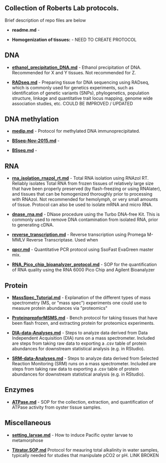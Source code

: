 ## Collection of Roberts Lab protocols.

Brief description of repo files are below 

- **readme.md** - 

- **Homogenization of tissues:** - NEED TO CREATE PROTOCOL 

## DNA

- **[ethanol_precipitation_DNA.md](https://github.com/RobertsLab/resources/blob/master/protocols/ethanol_precipitation_DNA.md)** - Ethanol precipitation of DNA. Recommended for X and Y tissues.  Not recommended for Z. 

- **[RADseq.md](https://github.com/RobertsLab/resources/blob/master/protocols/RADseq.md)** - Preparing tissue for DNA sequencing using RADseq, which is commonly used for genetics experiments, such as identification of genetic variants (SNPs), phylogenetics, population structure, linkage and quantitative trait locus mapping, genome wide association studies, etc. COULD BE IMPROVED / UPDATED


## DNA methylation 

- **[medip.md](https://github.com/RobertsLab/resources/blob/master/protocols/medip.md)** - Protocol for methylated DNA immunoprecipitated.

- **[BSseq-Nov-2015.md](https://github.com/RobertsLab/resources/blob/master/protocols/BSseq-Nov-2015.md)** -

- **[BSseq.md](https://github.com/RobertsLab/resources/blob/master/protocols/BSseq.md)** -

## RNA

- **[rna_isolation_rnazol_rt.md](https://github.com/RobertsLab/resources/blob/master/protocols/rna_isolation_rnazol_rt.md)** - Total RNA isolation using RNAzol RT. Reliably isolates Total RNA from frozen tissues of relatively large size that have been properly preserved (by flash-freezing or using RNAlater), and tissues that can be homogenized thoroughly prior to processing with RNAzol. Not recommended for hemolymph, or very small amounts of tissue.  Protocol can also be used to isolate mRNA and micro RNA. 

- **[dnase_rna.md](https://github.com/RobertsLab/resources/blob/master/protocols/dnase_rna.md)** - DNase procedure using the Turbo DNA-free Kit.  This is commonly used to remove DNA contamination from isolated RNA, prior to generating cDNA. 

- **[reverse_transcription.md](https://github.com/RobertsLab/resources/blob/master/protocols/reverse_transcription.md)** - Reverse transcription using Promega M-MMLV Reverse Transcriptase. Used when 

- **[qpcr.md](https://github.com/RobertsLab/resources/blob/master/protocols/qpcr.md)** - Quantitative PCR protocol using SsoFast EvaGreen master mix.

- **[RNA_Pico_chip_bioanalyzer_protocol.md](https://github.com/RobertsLab/resources/blob/master/protocols/RNA_Pico_chip_bioanalyzer_protocol.md)** - SOP for the quantification of RNA quality using the RNA 6000 Pico Chip and Agilent Bioanalyzer

## Protein

- **[MassSpec_Tutorial.md](https://github.com/RobertsLab/resources/blob/master/protocols/MassSpec_Tutorial.md)** - Explanation of the different types of mass spectrometry (MS, or "mass spec") experiments one could use to measure protein abundances via "proteomics" 

- **[ProteinprepforMSMS.md](https://github.com/RobertsLab/resources/blob/master/protocols/ProteinprepforMSMS.md)** - Bench protocol for taking tissues that have been flash frozen, and extracting protein for proteomics experiments. 

- **[DIA-data-Analyses.md](https://github.com/RobertsLab/resources/blob/master/protocols/DIA-data-Analyses.md)** - Steps to analyze data derived from Data Independent Acquisition (DIA) runs on a mass spectrometer. Included are steps from taking raw data to exporting a .csv table of protein abundances for downstream statistical analysis (e.g. in RStudio). 

- **[SRM-data-Analyses.md](https://github.com/RobertsLab/resources/blob/master/protocols/SRM-data-Analyses.md)** -  Steps to analyze data derived from Selected Reaction Monitoring (SRM) runs on a mass spectrometer. Included are steps from taking raw data to exporting a .csv table of protein abundances for downstream statistical analysis (e.g. in RStudio).

## Enzymes 

- **[ATPase.md](https://github.com/RobertsLab/resources/blob/master/protocols/ATPase.md)** - SOP for the collection, extraction, and quantification of ATPase activity from oyster tissue samples.   

## Miscellaneous 

- **[setting_larvae.md](https://github.com/RobertsLab/resources/blob/master/protocols/setting_larvae.md)** - How to induce Pacific oyster larvae to metamorphose 

- **[Titrator.SOP.md](https://github.com/RobertsLab/resources/blob/master/protocols/Titrator.SOP.md)** Protocol for meauring total alkalinity in water samples, typically needed for studies that manipulate pCO2 or pH.  LINK BROKEN
